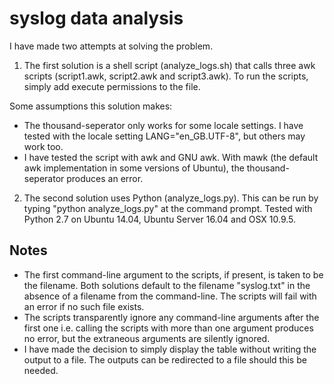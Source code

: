 # syslog data analysis
I have made two attempts at solving the problem. 

1. The first solution is a shell script (analyze_logs.sh) that calls three awk scripts (script1.awk, script2.awk and script3.awk). To run the scripts, simply add execute permissions to the file. 

Some assumptions this solution makes: 
+ The thousand-seperator only works for some locale settings. I have tested with the locale setting LANG="en_GB.UTF-8", but others may work too.
+ I have tested the script with awk and GNU awk. With mawk (the default awk implementation in some versions of Ubuntu), the thousand-seperator produces an error.

2. The second solution uses Python (analyze_logs.py). This can be run by typing "python analyze_logs.py" at the command prompt. Tested with Python 2.7 on Ubuntu 14.04, Ubuntu Server 16.04 and OSX 10.9.5.

Notes
-----
- The first command-line argument to the scripts, if present, is taken to be the filename. Both solutions default to the filename "syslog.txt" in the absence of a filename from the command-line. The scripts will fail with an error if no such file exists.
- The scripts transparently ignore any command-line arguments after the first one i.e. calling the scripts with more than one argument produces no error, but the extraneous arguments are silently ignored.
- I have made the decision to simply display the table without writing the output to a file. The outputs can be redirected to a file should this be needed.
